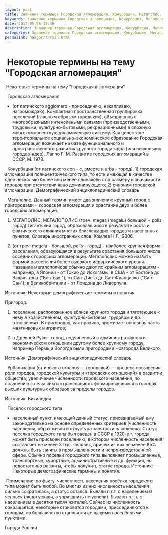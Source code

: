 ```yaml
---
layout: post
title: Значение терминов Городская агломерация, Конурбация, Мегаполис, Мегалополис, Пригород, Урбанизация, Посёлок городского типа
keywords: Значение терминов Городская агломерация, Конурбация, Мегаполис, Мегалополис, Пригород, Урбанизация, Посёлок городского типа
date: 2017-05-28 15:46
description: Значение терминов Городская агломерация, Конурбация, Мегаполис, Мегалополис, Пригород, Урбанизация, Посёлок городского типа
categories: Значение терминов Городская агломерация, Конурбация, Мегаполис, Мегалополис, Пригород, Урбанизация, Посёлок городского типа
permalink: nasgor/termin.html
---
```


#  Некоторые термины на тему &#34;Городская агломерация&#34;



 Некоторые термины на тему &#34;Городская агломерация&#34;



  
Городская агломерация 
- (от латинского agglomero - присоединяю, накапливаю, нагромождаю). Компактная пространственная группировка поселений (главным образом городских), объединенных многообразными интенсивными связями (производственными, трудовыми, культурно-бытовыми, рекреационными) в сложную многокомпонентную динамическую систему. Как целостное территориальное социально-экономическое образование Городская агломерация возникает на базе функционального и пространственного развития крупного города-ядра (или нескольких городов-ядер). 
Лаппо Г. М. Развитие городских агломераций в СССР, М. 1978.




 
Конурбация 
(от латинского con - с, вместе и urbs - город), 1) городская агломерация полицентрического типа, то есть имеющая в качестве ядер несколько более или менее одинаковых по размеру и значимости городов при отсутствии явно доминирующего; 2) синоним городской агломерации. 
Демографический энциклопедический словарь




 
Мегаполис.
 Данный термин имеет два значения: крупный город с пригородами = городская агломерация и срастание двух и более городских агломераций.




1. МЕГАПОЛИС, МЕГАЛОПОЛИС (греч. megas (megalu) большой + polis город) гигантский город, образовавшийся в результате роста и фактического слияния многих близлежащих городов и населенных пунктов. Словарь иностранных слов. Комлев Н.Г., 2006.
 


 
2. (от греч. megalu - большой, polis - город) - наиболее крупная форма расселения, образующаяся в результате срастания большого числа соседних городских агломераций. Мегалополис можно назвать формой расселения более высокого иерархического уровня. Название мегалополисов обычно дают по крайним агломерациям - например, в Японии - от Токио до Иокогамы; в США - от Бостона до Вашингтона (&#34;Бостваш&#34;), от Сан-Диего до Сан-Франциско (&#34;Сан-Сан&#34;); в Великобритании - от Лондона до Ливерпуля.
 

  
Источник: Некоторые демографические термины и понятия
 


 
Пригород.
 

 
1) поселение, расположенное вблизи крупного города и тяготеющее к нему в хозяйственном, культурно-бытовом, трудовом и др. отношениях. В пригородах, как правило, проживает основная часть маятниковых мигрантов; 


 
2) в Древней Руси - город, подчиненный в административном и экономическом отношении другому более крупному городу, например Пермь и Вологда были пригородами Новгорода Великого.


 
 

Источник: Демографический энциклопедический словарь






 
Урбаниза́ция 
(от инского urbanus — городской) — процесс повышения роли городов, городской культуры и «городских отношений» в развитии общества, увеличение численности городского населения, по сравнению с сельским и «трансляция» сформировавшихся в городах высших культурных образцов за пределы городов.



Источник: Википедия



 
Посёлок городского типа 
-  населенный пункт, имеющий данный статус, присваиваемый ему законодательно на основе определенных критериев (численность населения, образ жизни и структура занятости населения). Статус поселка городского типа был введен в СССР в 1920-е г. города может быть присвоен поселению, в котором численность населения составляет не менее 3 тыс. человек, причем из них не менее 85% должны быть заняты в промышленности и непроизводственной сфере. Обычно поселки городского типа выполняет промышленные, транспортные, курортные, административные и др. функции, но недостаточно развиты, чтобы получить статус города.
Источник: Некоторые демографические термины и понятия.



 Примечание: по факту, численность населения посёлка городского типа может быть любой. Во многих из них численность населения сильно сократилась, а статус остался.  Бывали п.г.т. с населением 0 человек (люди уехали, а упразднить не успели). Бывают п.г.т. с населением в десятки тысяч жителей. Сейчас их численность сокращается: некоторые становятся городами, присоединяются к городам, но большинство становятся сельскими населёнными пунктами. 





Города России

		
